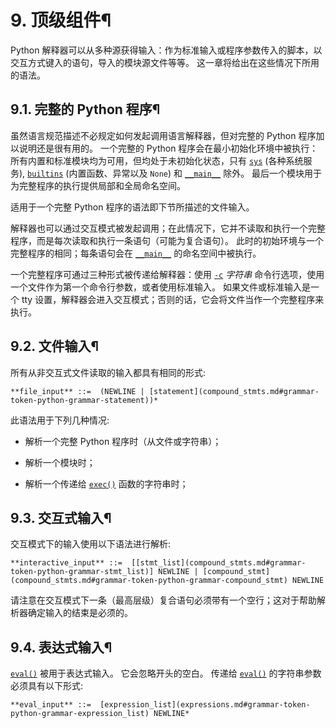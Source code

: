 # 9\. 顶级组件¶

Python 解释器可以从多种源获得输入：作为标准输入或程序参数传入的脚本，以交互方式键入的语句，导入的模块源文件等等。 这一章将给出在这些情况下所用的语法。

## 9.1. 完整的 Python 程序¶

虽然语言规范描述不必规定如何发起调用语言解释器，但对完整的 Python 程序加以说明还是很有用的。 一个完整的 Python 程序会在最小初始化环境中被执行：所有内置和标准模块均为可用，但均处于未初始化状态，只有 [`sys`](../library/sys.md#module-sys "sys: Access system-specific parameters and functions.") (各种系统服务), [`builtins`](../library/builtins.md#module-builtins "builtins: The module that provides the built-in namespace.") (内置函数、异常以及 `None`) 和 [`__main__`](../library/__main__.md#module-__main__ "__main__: The environment where top-level code is run. Covers command-line interfaces, import-time behavior, and ``__name__ == '__main__'``.") 除外。 最后一个模块用于为完整程序的执行提供局部和全局命名空间。

适用于一个完整 Python 程序的语法即下节所描述的文件输入。

解释器也可以通过交互模式被发起调用；在此情况下，它并不读取和执行一个完整程序，而是每次读取和执行一条语句（可能为复合语句）。 此时的初始环境与一个完整程序的相同；每条语句会在 [`__main__`](../library/__main__.md#module-__main__ "__main__: The environment where top-level code is run. Covers command-line interfaces, import-time behavior, and ``__name__ == '__main__'``.") 的命名空间中被执行。

一个完整程序可通过三种形式被传递给解释器：使用 [`-c`](../using/cmdline.md#cmdoption-c) _字符串_ 命令行选项，使用一个文件作为第一个命令行参数，或者使用标准输入。 如果文件或标准输入是一个 tty 设置，解释器会进入交互模式；否则的话，它会将文件当作一个完整程序来执行。

## 9.2. 文件输入¶

所有从非交互式文件读取的输入都具有相同的形式:

    
    
~~~
**file_input** ::=  (NEWLINE | [statement](compound_stmts.md#grammar-token-python-grammar-statement))*
~~~

此语法用于下列几种情况:

  * 解析一个完整 Python 程序时（从文件或字符串）；

  * 解析一个模块时；

  * 解析一个传递给 [`exec()`](../library/functions.md#exec "exec") 函数的字符串时；

## 9.3. 交互式输入¶

交互模式下的输入使用以下语法进行解析:

    
    
~~~
**interactive_input** ::=  [[stmt_list](compound_stmts.md#grammar-token-python-grammar-stmt_list)] NEWLINE | [compound_stmt](compound_stmts.md#grammar-token-python-grammar-compound_stmt) NEWLINE
~~~

请注意在交互模式下一条（最高层级）复合语句必须带有一个空行；这对于帮助解析器确定输入的结束是必须的。

## 9.4. 表达式输入¶

[`eval()`](../library/functions.md#eval "eval") 被用于表达式输入。 它会忽略开头的空白。 传递给 [`eval()`](../library/functions.md#eval "eval") 的字符串参数必须具有以下形式:

    
    
~~~
**eval_input** ::=  [expression_list](expressions.md#grammar-token-python-grammar-expression_list) NEWLINE*
~~~

